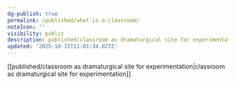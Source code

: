 ```yaml
---
dg-publish: true
permalink: /published/what-is-a-classroom/
noteIcon: ''
visibility: public
description: published/classroom as dramaturgical site for experimentation\
updated: '2025-10-15T21:01:34.027Z'
---
```



[[published/classroom as dramaturgical site for experimentation\|classroom as dramaturgical site for experimentation]]
